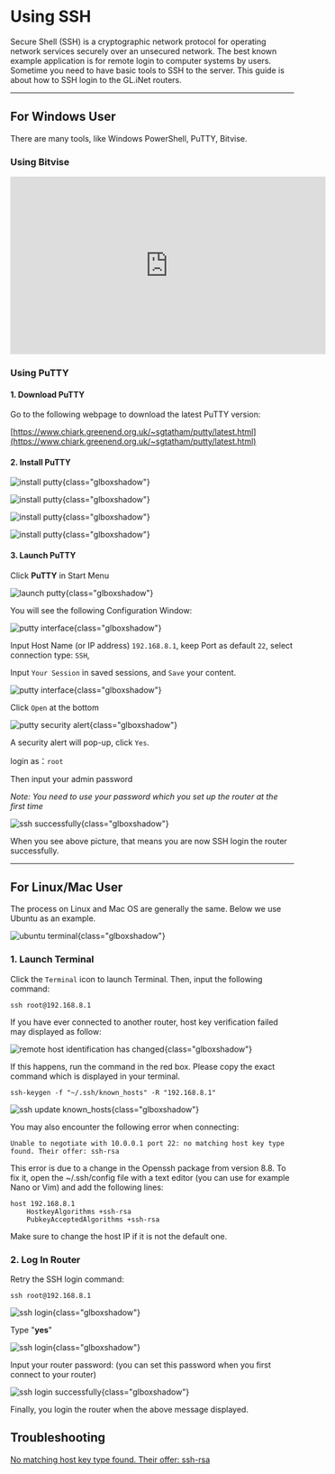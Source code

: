 # Using SSH

Secure Shell (SSH) is a cryptographic network protocol for operating network services securely over an unsecured network. The best known example application is for remote login to computer systems by users. Sometime you need to have basic tools to SSH to the server. This guide is about how to SSH login to the GL.iNet routers.

---

## For Windows User

There are many tools, like Windows PowerShell, PuTTY, Bitvise.

### Using Bitvise

<iframe width="560" height="315" src="https://www.youtube.com/embed/7yVd5UkKJ74" title="YouTube video player" frameborder="0" allow="accelerometer; autoplay; clipboard-write; encrypted-media; gyroscope; picture-in-picture" allowfullscreen></iframe>

### Using PuTTY

#### 1. Download PuTTY

Go to the following webpage to download the latest PuTTY version:

[https://www.chiark.greenend.org.uk/~sgtatham/putty/latest.html](https://www.chiark.greenend.org.uk/~sgtatham/putty/latest.html)

#### 2. Install PuTTY

![install putty](https://static.gl-inet.com/docs/router/en/2/app/src/ssh/PuTTY-Install-1.png){class="glboxshadow"}

![install putty](https://static.gl-inet.com/docs/router/en/2/app/src/ssh/PuTTY-Install-2.png){class="glboxshadow"}

![install putty](https://static.gl-inet.com/docs/router/en/2/app/src/ssh/PuTTY-Install-3.png){class="glboxshadow"}

![install putty](https://static.gl-inet.com/docs/router/en/2/app/src/ssh/PuTTY-Install-4.png){class="glboxshadow"}

#### 3. Launch PuTTY 

Click **PuTTY** in Start Menu 

![launch putty](https://static.gl-inet.com/docs/router/en/2/app/src/ssh/1522164842915.png){class="glboxshadow"}

You will see the following Configuration Window: 

![putty interface](https://static.gl-inet.com/docs/router/en/2/app/src/ssh/Setup-PuTTY-1.png){class="glboxshadow"}

Input Host Name (or IP address) `192.168.8.1`, keep Port as default `22`, select connection type: `SSH`,

Input `Your Session` in saved sessions, and `Save` your content.

![putty interface](https://static.gl-inet.com/docs/router/en/2/app/src/ssh/Setup-PuTTY-2.png){class="glboxshadow"}

Click `Open` at the bottom

![putty security alert](https://static.gl-inet.com/docs/router/en/2/app/src/ssh/Setup-PuTTY-3.png){class="glboxshadow"}

A security alert will pop-up, click `Yes`.

login as：`root`

Then input your admin password 

*Note: You need to use your password which you set up the router at the first time*

![ssh successfully](https://static.gl-inet.com/docs/router/en/3/tutorials/ssh/ar750s_ssh_successfully.jpg){class="glboxshadow"}

When you see above picture, that means you are now SSH login the router successfully.  

---

## For Linux/Mac User

The process on Linux and Mac OS are generally the same. Below we use Ubuntu as an example.

![ubuntu terminal](https://static.gl-inet.com/docs/router/en/2/app/src/ssh/Ubuntu-Login.png){class="glboxshadow"}

### 1. Launch Terminal

Click the `Terminal` icon to launch Terminal. Then, input the following command: 

`ssh root@192.168.8.1`

If you have ever connected to another router, host key verification failed may displayed as follow:

![remote host identification has changed](https://static.gl-inet.com/docs/router/en/2/app/src/ssh/remove-ssh-keygen.png){class="glboxshadow"}

If this happens, run the command in the red box. Please copy the exact command which is displayed in your terminal.

`ssh-keygen -f "~/.ssh/known_hosts" -R "192.168.8.1"`

![ssh update known_hosts](https://static.gl-inet.com/docs/router/en/2/app/src/ssh/Removed-Host-keygen.png){class="glboxshadow"}

You may also encounter the following error when connecting:

```
Unable to negotiate with 10.0.0.1 port 22: no matching host key type found. Their offer: ssh-rsa
```
This error is due to a change in the Openssh package from version 8.8. To fix it, open the ~/.ssh/config file with a text editor (you can use for example Nano or Vim) and add the following lines:

```
host 192.168.8.1
    HostkeyAlgorithms +ssh-rsa
    PubkeyAcceptedAlgorithms +ssh-rsa
```
Make sure to change the host IP if it is not the default one.

### 2. Log In Router

Retry the SSH login command: 

`ssh root@192.168.8.1` 

![ssh login](https://static.gl-inet.com/docs/router/en/2/app/src/ssh/Ubuntu-sshin-router-1.png){class="glboxshadow"}

Type "**yes**"

![ssh login](https://static.gl-inet.com/docs/router/en/2/app/src/ssh/Ubuntu-sshin-router-2.png){class="glboxshadow"}

Input your router password: (you can set this password when you first connect to your router)

![ssh login successfully](https://static.gl-inet.com/docs/router/en/2/app/src/ssh/1522205896331.png){class="glboxshadow"}

Finally, you login the router when the above message displayed.

## Troubleshooting

[No matching host key type found. Their offer: ssh-rsa](https://forum.gl-inet.com/t/can-no-longer-ssh-into-router-no-matching-host-key-type-found-their-offer-ssh-rsa/20915/12)
